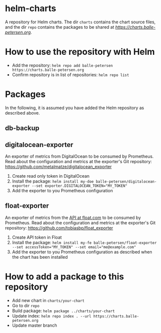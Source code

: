 # helm-charts
A repository for Helm charts. The dir `charts` contains the chart source files, and the dir `repo`
contains the packages to be shared at _https://charts.balle-petersen.org_.

# How to use the repository with Helm

* Add the repository: `helm repo add balle-petersen https://charts.balle-petersen.org`
* Confirm repository is in list of repositories: `helm repo list`

# Packages
In the following, it is assumed you have added the Helm repository as described above.

## db-backup

## digitalocean-exporter
An exporter of metrics from DigitalOcean to be consumed by Prometheus. Read about the configuration
and metrics at the exporter's Git repository: https://github.com/metalmatze/digitalocean_exporter

1. Create read only token in DigitalOcean
2. Install the package: `helm install my-doe balle-petersen/digitalocean-exporter --set exporter.DIGITALOCEAN_TOKEN="MY_TOKEN"`
3. Add the exporter to you Prometheus configuration

## float-exporter
An exporter of metrics from the [API at float.com](https://dev.float.com/) to be consumed by Prometheus. Read about the configuration
and metrics at the exporter's Git repository: https://github.com/tobiasbp/float_exporter

1. Create API token in Float
2. Install the package: `helm install my-fe balle-petersen/float-exporter --set accessToken="MY_TOKEN" --set email="me@example.com" `
3. Add the exporter to you Prometheus configuration as described when the chart has been installed

# How to add a package to this repository

* Add new chart in `charts/your-chart`
* Go to dir `repo`
* Build package: `helm package ../charts/your-chart`
* Update index: `helm repo index . --url https://charts.balle-petersen.org`
* Update master branch

